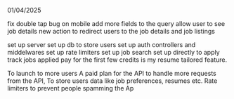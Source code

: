 01/04/2025

fix double tap bug on mobile
add more fields to the query
allow user to see job details
new action to redirect users to the job details and job listings

set up server
set up db to store users
set up auth controllers and middelwares
set up rate limiters
set up job search
set up directly to apply
track jobs applied
pay for the first few credits
is my resume tailored feature.

To launch to more users
A paid plan for the API to handle more requests from the API,
To store users data like job preferences, resumes etc.
Rate limiters to prevent people spamming the Ap